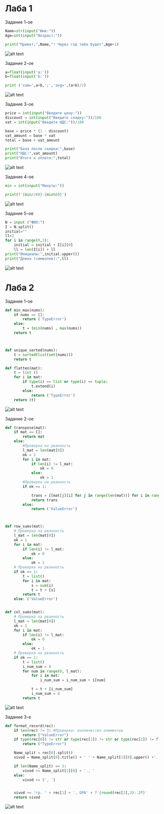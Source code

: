 # Лаба 1

Задание 1-ое

```python
Name=str(input("Имя:"))
Age=int(input("Возраст:"))

print("Привет,",Name,"! Через год тебе будет",Age+1)
```

![alt text](images/lab01/01.img.png)

Задание 2-ое

```python
a=float(input('a:'))
b=float(input('b:'))

print ('sum=',a+b,';','avg=',(a+b)/2)
```

![alt text](images/lab01/02.img.png)

Задание 3-ое

```python
price = int(input("Введите цену:"))
discount = int(input("Введите скидку:"))/100
vat = int(input("Введите НДС:"))/100

base = price * (1 - discount)
vat_amount = base * vat
total = base + vat_amount

print("База после скидки:",base)
print("НДС:",vat_amount)
print("Итого к оплате:",total)
```

![alt text](images/lab01/03.img.png)

Задание 4-ое

```python
min = int(input("Mинуты:"))

print(f'{min//60}:{min%60}')
```

![alt text](images/lab01/04.img.png)

Задание 5-ое

```python
N = input ("ФИО:")
I = N.split()
initial=""
ll=2
for i in range(0,3):
    initial = initial + I[i][0]
    ll = len(I[i]) + ll
print("Инициалы:",initial.upper())
print("Длина (символов):",ll)
```

![alt text](images/lab01/05.img.png)

# Лаба 2

Задание 1-ое

```python
def min_max(nums):
    if nums == []:
        return ('TypeError')
    else:
        t = (min(nums) , max(nums))
    return t



def unique_sorted(nums):
    t = sorted(list(set(nums)))
    return t

def flatten(mat):
    t = list ()
    for i in mat:
        if type(i) == list or type(i) == tuple:
            t.extend(i)
        else:
            return ('TypeError')
    return (t)
```

![alt text](images/lab02/01.img..png)

Задание 2-ое

```python
def transpose(mat):
    if mat == []:
        return mat
    else:
        #Проверка на рванность
        l_mat = len(mat[0])
        ok = 1
        for i in mat:
            if len(i) != l_mat:
                ok = 0
            else:
                ok = 1
        #Проверка на рванность
        if ok == 1:

            trans = [[mat[j][i] for j in range(len(mat))] for i in range(len(mat[0]))]
            return trans
        else:
            return ('ValueError')



def row_sums(mat):
    # Проверка на рванность
    l_mat = len(mat[0])
    ok = 1
    for i in mat:
        if len(i) != l_mat:
            ok = 0
        else:
            ok = 1
    # Проверка на рванность
    if ok == 1:
        t = list()
        for i in mat:
            s = sum(i)
            t = t + [s]
        return t
    else: ('ValueError')


def col_sums(mat):
    # Проверка на рванность
    l_mat = len(mat[0])
    ok = 1
    for i in mat:
        if len(i) != l_mat:
            ok = 0
        else:
            ok = 1
    # Проверка на рванность
    if ok == 1:
        t = list()
        i_num_sum = 0
        for num in range(0, l_mat):
            for i in mat:
                i_num_sum = i_num_sum + i[num]

            t = t + [i_num_sum]
            i_num_sum = 0
        return t
```

![alt text](images/lab02/02.img.png)

Задание 3-е

```python
def format_record(rec):
    if len(rec) != 3: #Проверка: колличество элементов
        return ("ValueError")
    if type(rec[0]) != str or type(rec[1]) != str or type(rec[2]) != float: #Проверка: тип элементов
        return ("TypeError")

    Name_split = rec[0].split()
    vivod = Name_split[0].title() + ' ' + Name_split[1][0].upper() +'.'

    if len(Name_split) == 3:
        vivod += Name_split[2][0] + '., '
    else:
        vivod += (', ')


    vivod += 'гр. ' + rec[1] + ', GPA' + f'{round(rec[2],2):.2f}'
    return vivod
```

![alt text](images/lab02/03.img..png)